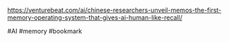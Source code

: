 https://venturebeat.com/ai/chinese-researchers-unveil-memos-the-first-memory-operating-system-that-gives-ai-human-like-recall/

#AI #memory #bookmark

